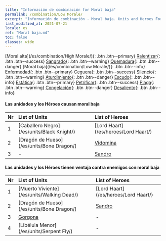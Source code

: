 ```yaml
---
title: "Información de combinación for Moral baja"
permalink: /combination/Low Morale/
excerpt: "Información de combinación - Moral baja. Units and Heroes Formation."
last_modified_at: 2021-07-21
locale: es
ref: "Moral baja.md"
toc: false
classes: wide
---
```


  [Moral alta](/es/combination/High Morale/){: .btn .btn--primary} [Ralentizar](/es/combination/Slow/){: .btn .btn--success} [Sangrado](/es/combination/Bleeding/){: .btn .btn--warning} [Quemadura](/es/combination/Burning/){: .btn .btn--danger} [Moral baja](/es/combination/Low Morale/){: .btn .btn--info} [Enfermedad](/es/combination/Disease/){: .btn .btn--primary} [Ceguera](/es/combination/Blind/){: .btn .btn--success} [Silencio](/es/combination/Silence/){: .btn .btn--warning} [Aturdimiento](/es/combination/Stun/){: .btn .btn--danger} [Escudo](/es/combination/Shield/){: .btn .btn--info} [Estática](/es/combination/Static/){: .btn .btn--primary} [Petrificar](/es/combination/Petrify/){: .btn .btn--success} [Plaga](/es/combination/Plague/){: .btn .btn--warning} [Congelación](/es/combination/Freeze/){: .btn .btn--danger} [Desaliento](/es/combination/Deterrence/){: .btn .btn--info} 


#### Las unidades y los Héroes causan moral baja

  | Nr |  List of Units  | List of Heroes | 
  |:---|:----------------|:---------------| 
  | 1 | [Caballero Negro](/es/units/Black Knight/) | [Lord Haart](/es/heroes/Lord Haart/) |
  | 2 | [Dragón de Hueso](/es/units/Bone Dragon/) | [Vidomina](/es/heroes/Vidomina/) |
  | 3 | - | [Sandro](/es/heroes/Sandro/) |


#### Las unidades y los Héroes tienen ventaja contra enemigos con moral baja

  | Nr |  List of Units  | List of Heroes | 
  |:---|:----------------|:---------------| 
  | 1 | [Muerto Viviente](/es/units/Walking Dead/) | [Lord Haart](/es/heroes/Lord Haart/) |
  | 2 | [Dragón de Hueso](/es/units/Bone Dragon/) | [Sandro](/es/heroes/Sandro/) |
  | 3 | [Gorgona](/es/units/Gorgon/) | - |
  | 4 | [Libélula Menor](/es/units/Serpent Fly/) | - |

